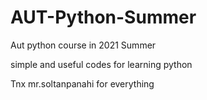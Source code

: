 # AUT-Python-Summer
Aut python course in 2021 Summer

simple and useful codes for learning python 

Tnx mr.soltanpanahi for everything  
